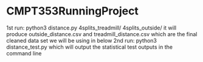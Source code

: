 # CMPT353RunningProject

1st run:
python3 distance.py 4splits_treadmill/ 4splits_outside/
it will produce outside_distance.csv and treadmill_distance.csv
which are the final cleaned data set we will be using in below
2nd run:
python3 distance_test.py
which will output the statistical test outputs in the command line